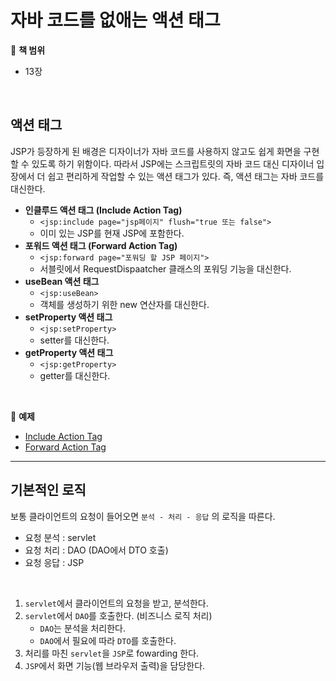 # 자바 코드를 없애는 액션 태그

:milky_way: **책 범위**
- 13장

<br>

## 액션 태그
JSP가 등장하게 된 배경은 디자이너가 자바 코드를 사용하지 않고도 쉽게 화면을 구현할 수 있도록 하기 위함이다. 따라서 JSP에는 스크립트릿의 자바 코드 대신 디자이너 입장에서 더 쉽고 편리하게 작업할 수 있는 액션 태그가 있다. 즉, 액션 태그는 자바 코드를 대신한다.

- **인클루드 액션 태그 (Include Action Tag)**
    - `<jsp:include page="jsp페이지" flush="true 또는 false">`
    - 이미 있는 JSP를 현재 JSP에 포함한다.
- **포워드 액션 태그 (Forward Action Tag)**
    - `<jsp:forward page="포워딩 할 JSP 페이지">`
    - 서블릿에서 RequestDispaatcher 클래스의 포워딩 기능을 대신한다.
- **useBean 액션 태그**
    - `<jsp:useBean>`
    - 객체를 생성하기 위한 new 연산자를 대신한다.
- **setProperty 액션 태그**
    - `<jsp:setProperty>`
    - setter를 대신한다.
- **getProperty 액션 태그**
    - `<jsp:getProperty>`
    - getter를 대신한다.
    
<br>

:milky_way: **예제**
- [Include Action Tag](./test/include)
- [Forward Action Tag](./test/forward)

---
## 기본적인 로직
보통 클라이언트의 요청이 들어오면  `분석 - 처리 - 응답` 의 로직을 따른다. 

- 요청 분석 : servlet
- 요청 처리 : DAO (DAO에서 DTO 호출)
- 요청 응답 : JSP

<br>

1. `servlet`에서 클라이언트의 요청을 받고, 분석한다.
2. `servlet`에서 `DAO`를 호출한다. (비즈니스 로직 처리)
    - `DAO`는 분석을 처리한다.
    - `DAO`에서 필요에 따라 `DTO`를 호출한다.
3. 처리를 마친 `servlet`을 `JSP`로  fowarding 한다.
4. `JSP`에서 화면 기능(웹 브라우저 출력)을 담당한다.